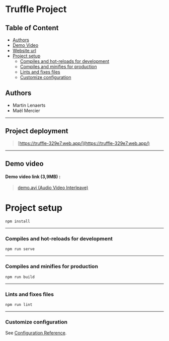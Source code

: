 # Truffle Project

## Table of Content

- [Authors](#authors)
- [Demo Video](#demo-video)
- [Website url](#project-deployment)
- [Project setup](#project-setup)
  - [Compiles and hot-reloads for development](#compiles-and-hot-reloads-for-development)
  - [Compiles and minifies for production](#compiles-and-minifies-for-production)
  - [Lints and fixes files](#lints-and-fixes-files)
  - [Customize configuration](#customize-configuration)


## Authors 
- Martin Lenaerts
- Maël Mercier

___

## Project deployment 

> [https://truffle-329e7.web.app/](https://truffle-329e7.web.app/)

___


## Demo video

#### Demo video link  (3,9MB) : 
 
> [demo.avi (Audio Video Interleave)](https://github.com/MartinLenaerts/school-advanced-web-project/blob/master/demos/demo.avi)


# Project setup

```
npm install
```

___

### Compiles and hot-reloads for development

```
npm run serve
```

___

### Compiles and minifies for production

```
npm run build
```

___

### Lints and fixes files

```
npm run lint
```

___

### Customize configuration

See [Configuration Reference](https://cli.vuejs.org/config/).
